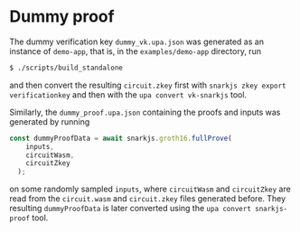 # Dummy proof

The dummy verification key `dummy_vk.upa.json` was generated as an instance of `demo-app`, that is, in the `examples/demo-app` directory, run
```bash
$ ./scripts/build_standalone
```
and then convert the resulting `circuit.zkey` first with `snarkjs zkey export verificationkey` and then with the `upa convert vk-snarkjs` tool.

Similarly, the `dummy_proof.upa.json` containing the proofs and inputs was generated by running
```typescript
const dummyProofData = await snarkjs.groth16.fullProve(
    inputs,
    circuitWasm,
    circuitZkey
  );
```
on some randomly sampled `inputs`, where `circuitWasm` and `circuitZkey` are read from the `circuit.wasm` and `circuit.zkey` files generated before. They resulting `dummyProofData` is later converted using the `upa convert snarkjs-proof` tool.
